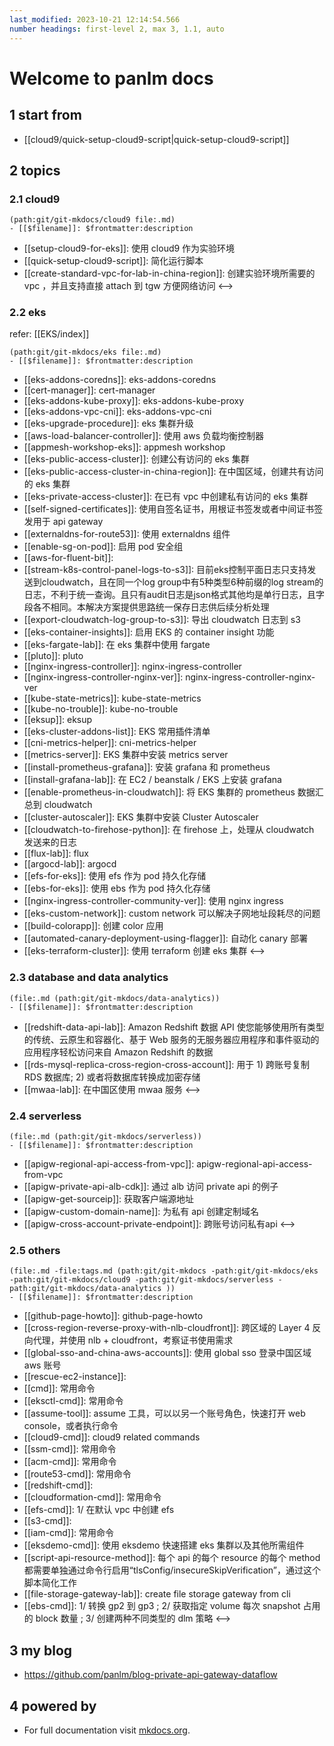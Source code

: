 ```yaml
---
last_modified: 2023-10-21 12:14:54.566
number headings: first-level 2, max 3, 1.1, auto
---
```


# Welcome to panlm docs

## 1 start from

- [[cloud9/quick-setup-cloud9-script|quick-setup-cloud9-script]]


## 2 topics 

### 2.1 cloud9

```expander
(path:git/git-mkdocs/cloud9 file:.md)
- [[$filename]]: $frontmatter:description
```
- [[setup-cloud9-for-eks]]: 使用 cloud9 作为实验环境
- [[quick-setup-cloud9-script]]: 简化运行脚本
- [[create-standard-vpc-for-lab-in-china-region]]: 创建实验环境所需要的 vpc ，并且支持直接 attach 到 tgw 方便网络访问
<-->

### 2.2 eks

refer: [[EKS/index]]

```expander
(path:git/git-mkdocs/eks file:.md)
- [[$filename]]: $frontmatter:description
```
- [[eks-addons-coredns]]: eks-addons-coredns
- [[cert-manager]]: cert-manager
- [[eks-addons-kube-proxy]]: eks-addons-kube-proxy
- [[eks-addons-vpc-cni]]: eks-addons-vpc-cni
- [[eks-upgrade-procedure]]: eks 集群升级
- [[aws-load-balancer-controller]]: 使用 aws 负载均衡控制器
- [[appmesh-workshop-eks]]: appmesh workshop
- [[eks-public-access-cluster]]: 创建公有访问的 eks 集群
- [[eks-public-access-cluster-in-china-region]]: 在中国区域，创建共有访问的 eks 集群
- [[eks-private-access-cluster]]: 在已有 vpc 中创建私有访问的 eks 集群
- [[self-signed-certificates]]: 使用自签名证书，用根证书签发或者中间证书签发用于 api gateway
- [[externaldns-for-route53]]: 使用 externaldns 组件
- [[enable-sg-on-pod]]: 启用 pod 安全组
- [[aws-for-fluent-bit]]: 
- [[stream-k8s-control-panel-logs-to-s3]]: 目前eks控制平面日志只支持发送到cloudwatch，且在同一个log group中有5种类型6种前缀的log stream的日志，不利于统一查询。且只有audit日志是json格式其他均是单行日志，且字段各不相同。本解决方案提供思路统一保存日志供后续分析处理
- [[export-cloudwatch-log-group-to-s3]]: 导出 cloudwatch 日志到 s3
- [[eks-container-insights]]: 启用 EKS 的 container insight 功能
- [[eks-fargate-lab]]: 在 eks 集群中使用 fargate
- [[pluto]]: pluto
- [[nginx-ingress-controller]]: nginx-ingress-controller
- [[nginx-ingress-controller-nginx-ver]]: nginx-ingress-controller-nginx-ver
- [[kube-state-metrics]]: kube-state-metrics
- [[kube-no-trouble]]: kube-no-trouble
- [[eksup]]: eksup
- [[eks-cluster-addons-list]]: EKS 常用插件清单
- [[cni-metrics-helper]]: cni-metrics-helper
- [[metrics-server]]: EKS 集群中安装 metrics server
- [[install-prometheus-grafana]]: 安装 grafana 和 prometheus
- [[install-grafana-lab]]: 在 EC2 / beanstalk / EKS 上安装 grafana 
- [[enable-prometheus-in-cloudwatch]]: 将 EKS 集群的 prometheus 数据汇总到 cloudwatch
- [[cluster-autoscaler]]: EKS 集群中安装 Cluster Autoscaler
- [[cloudwatch-to-firehose-python]]: 在 firehose 上，处理从 cloudwatch 发送来的日志
- [[flux-lab]]: flux
- [[argocd-lab]]: argocd
- [[efs-for-eks]]: 使用 efs 作为 pod 持久化存储
- [[ebs-for-eks]]: 使用 ebs 作为 pod 持久化存储 
- [[nginx-ingress-controller-community-ver]]: 使用 nginx ingress
- [[eks-custom-network]]: custom network 可以解决子网地址段耗尽的问题
- [[build-colorapp]]: 创建 color 应用
- [[automated-canary-deployment-using-flagger]]: 自动化 canary 部署
- [[eks-terraform-cluster]]: 使用 terraform 创建 eks 集群
<-->

### 2.3 database and data analytics

```expander
(file:.md (path:git/git-mkdocs/data-analytics))
- [[$filename]]: $frontmatter:description
```
- [[redshift-data-api-lab]]: Amazon Redshift 数据 API 使您能够使用所有类型的传统、云原生和容器化、基于 Web 服务的无服务器应用程序和事件驱动的应用程序轻松访问来自 Amazon Redshift 的数据
- [[rds-mysql-replica-cross-region-cross-account]]: 用于 1) 跨账号复制 RDS 数据库; 2) 或者将数据库转换成加密存储
- [[mwaa-lab]]: 在中国区使用 mwaa 服务
<-->

### 2.4 serverless

```expander
(file:.md (path:git/git-mkdocs/serverless))
- [[$filename]]: $frontmatter:description
```
- [[apigw-regional-api-access-from-vpc]]: apigw-regional-api-access-from-vpc
- [[apigw-private-api-alb-cdk]]: 通过 alb 访问 private api 的例子
- [[apigw-get-sourceip]]: 获取客户端源地址
- [[apigw-custom-domain-name]]: 为私有 api 创建定制域名
- [[apigw-cross-account-private-endpoint]]: 跨账号访问私有api
<-->

### 2.5 others

```expander
(file:.md -file:tags.md (path:git/git-mkdocs -path:git/git-mkdocs/eks -path:git/git-mkdocs/cloud9 -path:git/git-mkdocs/serverless -path:git/git-mkdocs/data-analytics ))
- [[$filename]]: $frontmatter:description
```
- [[github-page-howto]]: github-page-howto
- [[cross-region-reverse-proxy-with-nlb-cloudfront]]: 跨区域的 Layer 4 反向代理，并使用 nlb + cloudfront，考察证书使用需求
- [[global-sso-and-china-aws-accounts]]: 使用 global sso 登录中国区域 aws 账号
- [[rescue-ec2-instance]]: 
- [[cmd]]: 常用命令
- [[eksctl-cmd]]: 常用命令
- [[assume-tool]]: assume 工具，可以以另一个账号角色，快速打开 web console，或者执行命令
- [[cloud9-cmd]]: cloud9 related commands
- [[ssm-cmd]]: 常用命令
- [[acm-cmd]]: 常用命令
- [[route53-cmd]]: 常用命令
- [[redshift-cmd]]: 
- [[cloudformation-cmd]]: 常用命令
- [[efs-cmd]]: 1/ 在默认 vpc 中创建 efs
- [[s3-cmd]]: 
- [[iam-cmd]]: 常用命令
- [[eksdemo-cmd]]: 使用 eksdemo 快速搭建 eks 集群以及其他所需组件
- [[script-api-resource-method]]: 每个 api 的每个 resource 的每个 method 都需要单独通过命令行启用“tlsConfig/insecureSkipVerification”，通过这个脚本简化工作
- [[file-storage-gateway-lab]]: create file storage gateway from cli
- [[ebs-cmd]]: 1/ 转换 gp2 到 gp3 ; 2/ 获取指定 volume 每次 snapshot 占用的 block 数量 ; 3/ 创建两种不同类型的 dlm 策略
<-->

## 3 my blog

- https://github.com/panlm/blog-private-api-gateway-dataflow



## 4 powered by

- For full documentation visit [mkdocs.org](https://www.mkdocs.org).




